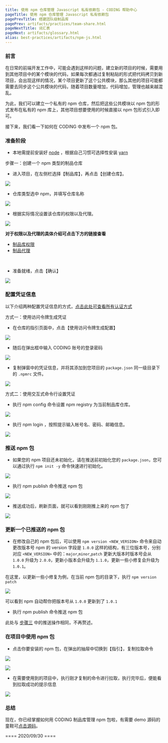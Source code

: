 ```yaml
---
title: 使用 npm 仓库管理 Javascript 私有依赖包 - CODING 帮助中心
pageTitle: 使用 npm 仓库管理 Javascript 私有依赖包
pagePrevTitle: 搭建团队级制品库
pagePrev: artifacts/practices/team-share.html
pageNextTitle: 词汇表
pageNext: artifacts/glossary.html
alias: best-practices/artifacts/npm-js.html
---
```


### 前言

在日常的前端开发工作中，可能会遇到这样的问题，建立新的项目的时候，需要用到其他项目中的某个模块的代码，如果每次都通过复制粘贴的形式把代码拷贝到新项目，会出现这样的情况，某个项目更新了这个公共模块，那么其他的项目可能都需要去同步这个公共模块的代码，随着项目数量增加，代码增加，管理也越来越混乱。

为此，我们可以建立一个私有的 npm 仓库，然后把这些公共模块以 npm 包的形式发布在私有的 npm 库上，其他项目想要使用的时候直接以 npm 包形式引入即可。

接下来，我们看一下如何在 CODING 中发布一个 npm 包。

### 准备阶段

-   本地需提前安装好 [node](https://nodejs.org) ，根据自己习惯可选择性安装 [yarn](https://yarnpkg.com)

步骤一：创建一个 npm 类型的制品仓库

-   进入项目，在左侧栏选择【制品库】，再点击【创建仓库】。

![](https://help-assets.codehub.cn/enterprise/20200930162153.png)

-   仓库类型选中 npm，并填写仓库名称

![](https://help-assets.codehub.cn/enterprise/20200930162223.png)

-   根据实际情况设置该仓库的权限以及代理。

![](https://help-assets.codehub.cn/enterprise/20200930171358.png)

**对于权限以及代理的具体介绍可点击下方的链接查看**

-   [制品库权限](/docs/artifacts/permission.html)
-   [制品代理](/docs/artifacts/proxy.html)
<br />

-   准备就绪，点击【确认】

![](https://help-assets.codehub.cn/enterprise/20200930171431.png)

### 配置凭证信息

以下介绍两种配置凭证信息的方式，[点击此处可查看所有认证方式](/docs/artifacts/auth.html)

方式一：使用访问令牌生成凭证

-   在仓库的指引页面中，点击【使用访问令牌生成配置】

![](https://help-assets.codehub.cn/enterprise/20200930171827.png)

-   随后在弹出框中输入 CODING 账号的登录密码

![](https://help-assets.codehub.cn/enterprise/20200930171838.png)

-   复制弹窗中的凭证信息，并将其添加到您项目的 `package.json` 同一级目录下的 `.npmrc` 文件。

![](https://help-assets.codehub.cn/enterprise/20200930171854.png)

方式二：使用交互式命令行设置凭证

-   执行 npm config 命令设置 npm registry 为当前制品库仓库。

![](https://help-assets.codehub.cn/enterprise/20200930171916.png)

-   执行 npm login ，按照提示输入帐号名、密码、邮箱信息。

![](https://help-assets.codehub.cn/enterprise/20200930171941.png)

### 推送 npm 包

-   如果您的 npm 项目还未初始化，请在推送前初始化您的 `package.json`，您可以通过执行 `npm init -y` 命令快速进行初始化。<br>

![](https://help-assets.codehub.cn/enterprise/20200930172001.png)

-   执行 npm publish 命令推送 npm 包<br>

![](https://help-assets.codehub.cn/enterprise/20200930172019.png)

-   推送成功后，刷新页面，就可以看到刚刚推上来的 npm 包了

![](https://help-assets.codehub.cn/enterprise/20200930172033.png)

### 更新一个已推送的 npm 包

-   在修改自己的 npm 包后，可以使用 `npm version <NEW_VERSION>` 命令来自动更改版本号
npm 的 version 字段是 `1.0.0` 这样的结构，有三位版本号，分别对应 `<NEW_VERSION>` 中的：`major`,`minor`,`patch`
更新大版本时版本号会从 `1.0.0` 升级为 `2.0.0`，更新小版本会升级为 `1.1.0`，更新一些小修复会升级为 `1.0.1`。

在这里，以更新一些小修复为例，在当前 npm 包的目录下，执行 `npm version patch`

![](https://help-assets.codehub.cn/enterprise/20200930172102.png)

可以看到 npm 自动帮你把版本号从 `1.0.0` 更新到了 `1.0.1`

-   执行 npm publish 命令推送 npm 包

此处与 [步骤三](#user-content-步骤三推送-npm-包) 中的推送操作相同，不再赘述。

### 在项目中使用 npm 包

-   点击你要安装的 npm 包，在弹出的抽屉中切换到【指引】，复制拉取命令

![](https://help-assets.codehub.cn/enterprise/20200930172116.png)

![](https://help-assets.codehub.cn/enterprise/20200930172135.png)

-   在需要使用到的项目中，执行刚才复制的命令进行拉取，执行完毕后，便能看到拉取成功的提示信息<br>

![](https://help-assets.codehub.cn/enterprise/20200930172150.png)

### 总结

现在，你已经掌握如何用 CODING 制品库管理 npm 包啦，有需要 demo 源码的童鞋可[点击源码](https://coding-public.coding.net/p/artifacts-npm-demo/d/artifacts-npm-demo/git)。

==== 2020/09/30 ====
